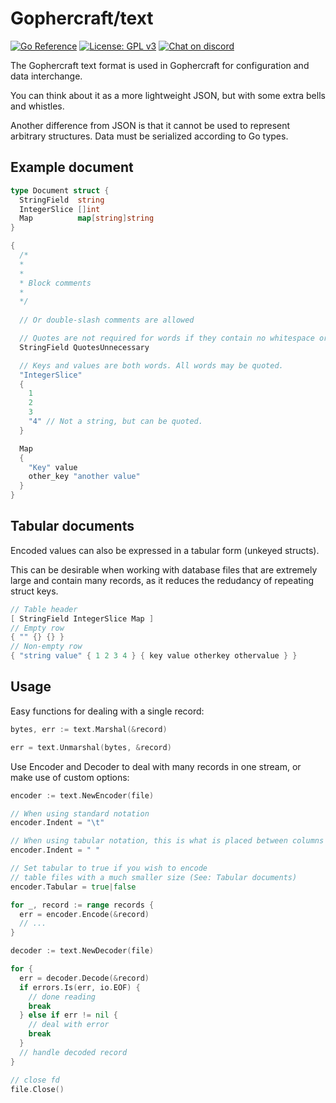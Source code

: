 # Gophercraft/text

[![Go Reference](https://pkg.go.dev/badge/github.com/Gophercraft/phylactery.svg)](https://pkg.go.dev/github.com/Gophercraft/text)
[![License: GPL v3](https://img.shields.io/badge/License-GPLv3-blue.svg)](https://www.gnu.org/licenses/gpl-3.0)
[![Chat on discord](https://img.shields.io/discord/556039662997733391.svg)](https://discord.gg/xPtuEjt)

The Gophercraft text format is used in Gophercraft for configuration and data interchange.

You can think about it as a more lightweight JSON, but with some extra bells and whistles.

Another difference from JSON is that it cannot be used to represent arbitrary structures. Data must be serialized according to Go types.

## Example document

```go
type Document struct {
  StringField  string
  IntegerSlice []int
  Map          map[string]string
}
```

```c
{
  /*
  *
  *
  * Block comments
  * 
  */
  
  // Or double-slash comments are allowed

  // Quotes are not required for words if they contain no whitespace or reserved characters
  StringField QuotesUnnecessary

  // Keys and values are both words. All words may be quoted.
  "IntegerSlice"
  {
    1
    2
    3
    "4" // Not a string, but can be quoted.
  }

  Map
  {
    "Key" value
    other_key "another value"
  }
}
```

## Tabular documents

Encoded values can also be expressed in a tabular form (unkeyed structs).

This can be desirable when working with database files that are extremely large and contain many records, as it reduces the redudancy of repeating struct keys.

```c
// Table header
[ StringField IntegerSlice Map ]
// Empty row
{ "" {} {} }
// Non-empty row
{ "string value" { 1 2 3 4 } { key value otherkey othervalue } }
```

## Usage

Easy functions for dealing with a single record:

```go
bytes, err := text.Marshal(&record)

err = text.Unmarshal(bytes, &record)
```

Use Encoder and Decoder to deal with many records in one stream, or make use of custom options:

```go
encoder := text.NewEncoder(file)

// When using standard notation
encoder.Indent = "\t"

// When using tabular notation, this is what is placed between columns
encoder.Indent = " "

// Set tabular to true if you wish to encode
// table files with a much smaller size (See: Tabular documents)
encoder.Tabular = true|false

for _, record := range records {
  err = encoder.Encode(&record)
  // ...
}
```


```go
decoder := text.NewDecoder(file)

for {
  err = decoder.Decode(&record)
  if errors.Is(err, io.EOF) {
    // done reading
    break
  } else if err != nil {
    // deal with error
    break
  }
  // handle decoded record
}

// close fd
file.Close()
```

